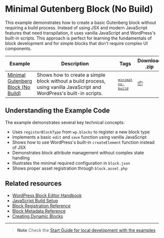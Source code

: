 # Minimal Gutenberg Block (No Build)

This example demonstrates how to create a basic Gutenberg block without requiring a build process. Instead of using JSX and modern JavaScript features that need transpilation, it uses vanilla JavaScript and WordPress's built-in scripts. This approach is perfect for learning the fundamentals of block development and for simple blocks that don't require complex UI components.

<!-- Please, do not remove these @TABLE EXAMPLES BEGIN and @TABLE EXAMPLES END comments or modify the table inside. This table is automatically generated from the data at _data/examples.json and _data/tags.json -->
<!-- @TABLE EXAMPLES BEGIN -->
| Example | <span style="display: inline-block; width:250px">Description</span> | Tags |Download .zip | Live Demo |
| -------------------------------------------------------------------------------------------------- | ------------------------------------------------------------------------------------------------------------------------ | --------------------------------------------------------------------------------------------------------------------------------------- | ------------------------------------------------------------------------------------------------------------------------------------------------------------------------------------------------------------------------------------------------------------- | ----------------------------------------------------------------------------------------------------------------------------------------------------------------------------------------------------------------------------------------------------------------------------------------------------------------- |
| [Minimal Gutenberg Block (No Build)](https://github.com/WordPress/block-development-examples/tree/trunk/plugins/minimal-block-no-build-e621a6) | Shows how to create a simple block without a build process, using vanilla JavaScript and WordPress's built-in scripts. | <small><code><a href="https://WordPress.github.io/block-development-examples/?tags=minimal">minimal</a></code></small> <small><code><a href="https://WordPress.github.io/block-development-examples/?tags=no-build">no-build</a></code></small> | [📦](https://github.com/WordPress/block-development-examples/releases/download/latest/minimal-block-no-build-e621a6.zip "Install the plugin on any WordPress site using this zip and activate it to see the example in action") | [![](https://raw.githubusercontent.com/WordPress/block-development-examples/trunk/_assets/icon-wp.svg)](https://playground.wordpress.net/?blueprint-url=https://raw.githubusercontent.com/WordPress/block-development-examples/trunk/plugins/minimal-block-no-build-e621a6/_playground/blueprint.json "Click here to access a live demo of this example" ) |
<!-- @TABLE EXAMPLES END -->

## Understanding the Example Code

The example demonstrates several key technical concepts:

-   Uses `registerBlockType` from `wp.blocks` to register a new block type
-   Implements a basic `edit` and `save` function using vanilla JavaScript
-   Shows how to use WordPress's built-in `createElement` function instead of JSX
-   Demonstrates block attribute management without complex state handling
-   Illustrates the minimal required configuration in `block.json`
-   Shows proper asset registration through `block.asset.php`

## Related resources

-   [WordPress Block Editor Handbook](https://developer.wordpress.org/block-editor/)
-   [JavaScript Build Setup](https://developer.wordpress.org/block-editor/how-to-guides/javascript/js-build-setup/)
-   [Block Registration Reference](https://developer.wordpress.org/block-editor/reference-guides/block-api/block-registration/)
-   [Block Metadata Reference](https://developer.wordpress.org/block-editor/reference-guides/block-api/block-metadata/)
-   [Creating Dynamic Blocks](https://developer.wordpress.org/block-editor/how-to-guides/block-tutorial/creating-dynamic-blocks/)

---

> **Note**
> Check the [Start Guide for local development with the examples](https://github.com/WordPress/block-development-examples/wiki/Examples#start-guide-for-local-development-with-the-examples)
